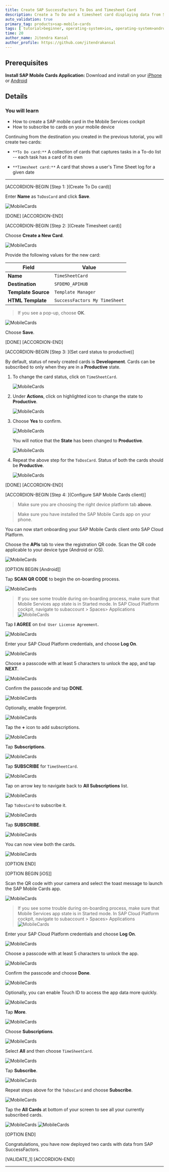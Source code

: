 ```yaml
---
title: Create SAP SuccessFactors To Dos and Timesheet Card
description: Create a To Do and a timesheet card displaying data from SAP SuccessFactors.
auto_validation: true
primary_tag: products>sap-mobile-cards
tags: [ tutorial>beginner, operating-system>ios, operating-system>android, topic>mobile, products>sap-cloud-platform, products>sap-mobile-cards, software-product-function>sap-cloud-platform-mobile-services ]
time: 20
author_name: Jitendra Kansal
author_profile: https://github.com/jitendrakansal
---
```


## Prerequisites
**Install SAP Mobile Cards Application:** Download and install on your [iPhone](https://itunes.apple.com/us/app/sap-content-to-go/id1168110623?mt=8) or [Android](https://play.google.com/store/apps/details?id=com.sap.content2go)

## Details
### You will learn
  - How to create a SAP mobile card in the Mobile Services cockpit
  - How to subscribe to cards on your mobile device

Continuing from the destination you created in the previous tutorial, you will create two cards:

  - `**To Do card:**` A collection of cards that captures tasks in a To-do list -- each task has a card of its own

  - `**Timesheet card:**` A card that shows a user's Time Sheet log for a given date

---

[ACCORDION-BEGIN [Step 1: ](Create To Do card)]

Enter **Name** as `ToDosCard` and click **Save**.

![MobileCards](img_1.png)

[DONE]
[ACCORDION-END]

[ACCORDION-BEGIN [Step 2: ](Create Timesheet card)]

Choose **Create a New Card**.

![MobileCards](img_4.png)

Provide the following values for the new card:

| Field | Value |
|----|----|
| **Name** | `TimeSheetCard` |
| **Destination** | `SFDEMO_APIHUB` |
| **Template Source** | `Template Manager` |
| **HTML Template** | `SuccessFactors My TimeSheet` |

> If you see a pop-up, choose **OK**.

![MobileCards](img_5.png)

Choose **Save**.

[DONE]
[ACCORDION-END]

[ACCORDION-BEGIN [Step 3: ](Set card status to productive)]

By default, status of newly created cards is **Development**. Cards can be subscribed to only when they are in a **Productive** state.

1. To change the card status, click on `TimeSheetCard`.

    ![MobileCards](img_5.1.png)

2. Under **Actions**, click on highlighted icon to change the state to **Productive**.

    ![MobileCards](img_5.2.png)

3. Choose **Yes** to confirm.

    ![MobileCards](img_5.3.png)

    You will notice that the **State** has been changed to **Productive**.

    ![MobileCards](img_5.4.png)

4. Repeat the above step for the `ToDosCard`. Status of both the cards should be **Productive**.

    ![MobileCards](img_5.5.png)

[DONE]
[ACCORDION-END]

[ACCORDION-BEGIN [Step 4: ](Configure SAP Mobile Cards client)]

>Make sure you are choosing the right device platform tab **above**.

>Make sure you have installed the SAP Mobile Cards app on your phone.

You can now start onboarding your SAP Mobile Cards client onto SAP Cloud Platform.

Choose the **APIs** tab to view the registration QR code. Scan the QR code applicable to your device type (Android or iOS).

![MobileCards](img_101.png)

[OPTION BEGIN [Android]]

Tap **SCAN QR CODE** to begin the on-boarding process.

![MobileCards](img_1.jpg)

>If you see some trouble during on-boarding process, make sure that Mobile Services app state is in Started mode. In SAP Cloud Platform cockpit, navigate to subaccount > Spaces> Applications
>![MobileCards](img_102.png)

Tap **I AGREE** on `End User License Agreement`.

![MobileCards](img_2.jpg)

Enter your SAP Cloud Platform credentials, and choose **Log On**.

![MobileCards](img_3.jpg)

Choose a passcode with at least 5 characters to unlock the app, and tap **NEXT**.

![MobileCards](img_4.jpg)

Confirm the passcode and tap **DONE**.

![MobileCards](img_5.jpg)

Optionally, enable fingerprint.

![MobileCards](img_6.jpg)

Tap the **+** icon to add subscriptions.

![MobileCards](img_7.jpg)

Tap **Subscriptions**.

![MobileCards](img_8.jpg)

Tap **SUBSCRIBE** for `TimeSheetCard`.

![MobileCards](img_9.jpg)

Tap on arrow key to navigate back to **All Subscriptions** list.

![MobileCards](img_201.png)

Tap `ToDosCard` to subscribe it.

![MobileCards](img_202.png)

Tap **SUBSCRIBE**.

![MobileCards](img_10.jpg)

You can now view both the cards.

![MobileCards](img_11.jpg)

[OPTION END]

[OPTION BEGIN [iOS]]

Scan the QR code with your camera and select the toast message to launch the SAP Mobile Cards app.

![MobileCards](img_017.png)

>If you see some trouble during on-boarding process, make sure that Mobile Services app state is in Started mode. In SAP Cloud Platform cockpit, navigate to subaccount > Spaces> Applications
>![MobileCards](img_102.png)

Enter your SAP Cloud Platform credentials and choose **Log On**.

![MobileCards](IMG_1.1.PNG)

Choose a passcode with at least 5 characters to unlock the app.

![MobileCards](IMG_1.2.PNG)

Confirm the passcode and choose **Done**.

![MobileCards](IMG_1.3.PNG)

Optionally, you can enable Touch ID to access the app data more quickly.

![MobileCards](IMG_1.4.PNG)

Tap **More**.

![MobileCards](IMG_1.5.PNG)

Choose **Subscriptions**.

![MobileCards](IMG_1.6.PNG)

Select **All** and then choose `TimeSheetCard`.

![MobileCards](IMG_1.7.PNG)

Tap **Subscribe**.

![MobileCards](IMG_1.8.PNG)

Repeat steps above for the `ToDosCard` and choose **Subscribe**.

![MobileCards](IMG_1.9.PNG)

Tap the **All Cards** at bottom of your screen to see all your currently subscribed cards.

![MobileCards](IMG_1.10.PNG)
![MobileCards](IMG_1.11.PNG)

[OPTION END]

Congratulations, you have now deployed two cards with data from SAP SuccessFactors.

[VALIDATE_1]
[ACCORDION-END]

---
